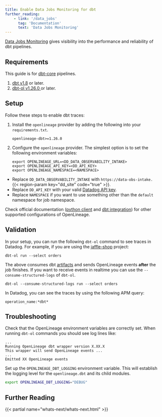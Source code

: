 ```yaml
---
title: Enable Data Jobs Monitoring for dbt
further_reading:
    - link: '/data_jobs'
      tag: 'Documentation'
      text: 'Data Jobs Monitoring'
---
```


[Data Jobs Monitoring][1] gives visibility into the performance and reliability of dbt pipelines.

## Requirements

This guide is for [dbt-core][2] pipelines.

1. [dbt v1.8][3] or later.
2. [dbt-ol v1.26.0 ][4] or later.

## Setup

Follow these steps to enable dbt traces:

1. Install the `openlineage` provider by adding the following into your `requirements.txt`.
    ```text
    openlineage-dbt>=1.26.0
    ```
2. Configure the `openlineage` provider. The simplest option is to set the following environment variables:
    ```shell
    export OPENLINEAGE_URL=<DD_DATA_OBSERVABILITY_INTAKE>
    export OPENLINEAGE_API_KEY=<DD_API_KEY>
    export OPENLINEAGE_NAMESPACE=<NAMESPACE>
    ```

  * Replace `DD_DATA_OBSERVABILITY_INTAKE` with `https://data-obs-intake.`{{< region-param key="dd_site" code="true" >}}.
  * Replace `DD_API_KEY` with your valid [Datadog API key][5].
  * Replace `NAMESPACE` if you want to use something other than the `default` namespace for job namespace.

Check official documentation ([python client][6] and [dbt integration][7]) for other supported configurations of OpenLineage.

## Validation

In your setup, you can run the following `dbt-ol` command to see traces in Datadog.
For example, if you are using the [jaffle-shop][8] project:

```shell
dbt-ol run --select orders
```

The above consumes dbt [artifacts][9] and sends OpenLineage events **after** the job finishes.
If you want to receive events in realtime you can use the `--consume-structured-logs` of `dbt-ol`.
```shell
dbt-ol --consume-structured-logs run --select orders
```

In Datadog, you can see the traces by using the following APM query:
```text
operation_name:*dbt*
```

## Troubleshooting

Check that the OpenLineage environment variables are correctly set.
When running `dbt-ol` commands you should see log lines like:
```text
...
Running OpenLineage dbt wrapper version X.XX.X
This wrapper will send OpenLineage events ...
...
Emitted XX OpenLineage events
```

Set up the `OPENLINEAGE_DBT_LOGGING` environment variable. This will establish the logging level for the `openlineage.dbt` and its child modules.
```bash
export OPENLINEAGE_DBT_LOGGING="DEBUG"
```

## Further Reading

{{< partial name="whats-next/whats-next.html" >}}

[1]: /data_jobs
[2]: https://docs.getdbt.com/docs/core/installation-overview
[3]: https://docs.getdbt.com/docs/dbt-versions/core#latest-releases
[4]: https://github.com/OpenLineage/OpenLineage/releases
[5]: https://app.datadoghq.com/organization-settings/api-keys
[6]: https://openlineage.io/docs/1.21.1/client/python#configuration
[7]: https://openlineage.io/docs/1.21.1/integrations/dbt
[8]: https://github.com/dbt-labs/jaffle-shop-classic
[9]: https://docs.getdbt.com/reference/global-configs/json-artifacts
